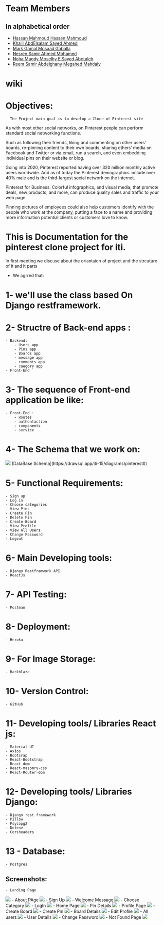 # Team Members

## In alphabetical order

- [Hassan Mahmoud Hassan Mahmoud](https://github.com/hassan510-cmd)
- [Khalil AbdElsalam Sayed Ahmed](https://github.com/khalilGazairly)
- [Mark Gamal Mosaad Gaballa](https://github.com/Mark-GM)
- [Nesren Samir Ahmed Mohamed](https://github.com/nesrensamir)
- [Noha Magdy Moselhy ElSayed Abotaleb](https://github.com/noha133)
- [Reem Samir Abdelghany Megahed Mahdaly](https://github.com/reemsamir1999)
# wiki

# Objectives:

	- The Project main goal is to develop a Clone of Pinterest site

As with most other social networks, on Pinterest people can perform standard social networking functions. 

Such as following their friends, liking and commenting on other users’ boards, re-pinning content to their own boards,
sharing others’ media on Facebook and Twitter or via email, run a search, and even embedding individual pins on their website or blog.

Going into 2020, Pinterest reported having over 320 million monthly active users worldwide. 
And as of today the Pinterest demographics include over 40% male and is the third-largest social network on the internet.

Pinterest for Business:
Colorful infographics, and visual media, that promote deals, new products, and more, can produce quality sales and traffic to your web page.

Pinning pictures of employees could also help customers identify with the people who work at the company, putting a face to a name 
and providing more information potential clients or customers love to know.


# This is Documentation for the pinterest clone project for iti.

In first meeting we discuse about the oriantaion of project and the strcuture of it and it parts
- We agrred that:
# 1- we'll use the class based On Django restframework.
# 2- Structre of Back-end apps :
	- Backend: 
		- Users app
		- Pins app
		- Boards app
		- message app
		- comments app
		- caegory app
	- Front-End 

# 3- The sequence of Front-end application be like:
	- Front-End :
		- Routes
		- authontaction 
		- components
		- service

# 4- The Schema that we work on:

<img src='https://i.ibb.co/1M6mPrp/schema.png' /> 
[DataBase Schema](https://drawsql.app/iti-15/diagrams/pinterest#)

# 5- Functional Requirements:
	- Sign up
	- Log in
	- Choose categories
	- View Pins
	- Create Pin
	- Delete Pin
	- Create Board
	- View Profile
	- View All Users
	- Change Password 
	- Logout

# 6- Main Developing tools:
	- Django Restframwork API
	- ReactJs

# 7- API Testing:
	- Postman

# 8- Deployment:
	- Heroku

# 9- For Image Storage:
	- Backblaze

# 10- Version Control:
	- GitHub

# 11- Developing tools/ Libraries React js:
	- Material UI
	- Axios
	- Bootsrap
	- React-Bootstrap
	- React-dom
	- React-masonry-css
	- React-Router-dom
	
# 12- Developing tools/ Libraries Django:
	- Django rest framework
	- Pillow
	- Psycopg2
	- Dotenv
	- Corsheaders
	
# 13 - Database:
	- Postgres
	
## Screenshots:
	- Landing Page
<img src='https://i.ibb.co/1sVdGW7/1-Landing.png' /> 
	- About PAge
<img src='https://i.ibb.co/CsBKmnr/2-About.png' /> 
	- Sign Up
<img src='https://i.ibb.co/YQsFf1C/3-SignUp.png' /> 
	- Welcome Message
<img src='https://i.ibb.co/nkcKnRd/4-Welcome.png' /> 
	- Choose Category
<img src='https://i.ibb.co/yWQYbDb/5-Chose-Category.png' /> 
	- LogIn
<img src='https://i.ibb.co/DzRX8c5/6-Login.png' /> 
	- Home Page
<img src='https://i.ibb.co/rwmPrVH/7-Home.png' /> 
	- Pin Details
<img src='https://i.ibb.co/0VvSNgZ/8-Pin-Details.png' /> 
	- Profile Page
<img src='https://i.ibb.co/WBHBnhK/9-Profile.png' /> 
	- Create Board
<img src='https://i.ibb.co/DfhVQKJ/10-Create-Board.png' /> 
	- Create Pin
<img src='https://i.ibb.co/d4LQkR3/11-Create-Pin.png' /> 
	- Board Details
<img src='https://i.ibb.co/CHmWrtG/12-Board-Details.png' /> 
	- Edit Profile
<img src='https://i.ibb.co/Wk90DMV/13-Edit-Profile.png' /> 
	- All users
<img src='https://i.ibb.co/Qk3YFJ2/14-All-Users.png' /> 
	- User Details
<img src='https://i.ibb.co/z4p6hWx/15-User-Details.png' /> 
	- Change Password
<img src='https://i.ibb.co/R0c45KY/16-Change-Password.png' />
	- Not Found Page 
<img src='https://i.ibb.co/BKpCsJH/17-Not-Found-Page.png' /> 
